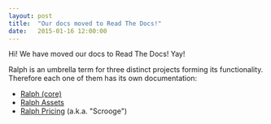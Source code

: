 ```yaml
---
layout: post
title:  "Our docs moved to Read The Docs!"
date:   2015-01-16 12:00:00
---
```

Hi! We have moved our docs to Read The Docs! Yay!

Ralph is an umbrella term for three distinct projects forming its functionality. Therefore each one of them has its own documentation:

* [Ralph (core)](http://ralph.readthedocs.org)
* [Ralph Assets](http://ralph-assets.readthedocs.org)
* [Ralph Pricing](http://ralph-pricing.readthedocs.org) (a.k.a. "Scrooge")
